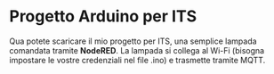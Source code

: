 # Progetto Arduino per ITS 

Qua potete scaricare il mio progetto per ITS, una semplice lampada comandata tramite **NodeRED**.
La lampada si collega al Wi-Fi (bisogna impostare le vostre credenziali nel file .ino) e trasmette tramite MQTT.

